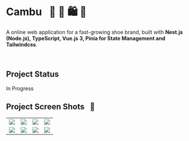 # Cambu &nbsp; :athletic_shoe:  :shoe:  🛍️ 🥿

A online web application for a fast-growing shoe brand, built with <strong>Nest.js (Node.js), TypeScript, Vue.js 3, Pinia for State Management and Tailwindcss</strong>.

<br>

## Project Status &nbsp; 
In Progress


## Project Screen Shots &nbsp; :camera_flash:

 
<table>
  <tr>
    <td valign="top">
      <img
        src="https://user-images.githubusercontent.com/60392502/194704594-0e672f0e-c08f-4a91-ae71-790aad477208.png"
      />
    </td>
    <td valign="top">
      <img
        src="https://user-images.githubusercontent.com/60392502/194704595-d52db2d9-968c-4c38-a389-9bab97755e46.png"
      />
    </td>
    <td valign="top">
      <img
        src="https://user-images.githubusercontent.com/60392502/194704596-7a27e581-2328-45ad-80b7-6727df60e892.png"
      />
    </td>
   <td valign="top">
      <img
        src="https://user-images.githubusercontent.com/60392502/194705080-b4233758-b04d-49ea-8368-66814f53ee38.png"
      />
    </td>
  </tr>
  <tr>
    <td valign="top">
      <img
        src="https://user-images.githubusercontent.com/60392502/194704597-6e2f6251-dbf7-4dd4-90d9-3c0c4c07ed77.png"
      />
    </td>
    <td valign="top">
      <img
        src="https://user-images.githubusercontent.com/60392502/194704599-8fea5115-1c6f-4454-9554-1070083c4fa7.png"
      />
    </td>
    <td valign="top">
      <img
        src="https://user-images.githubusercontent.com/60392502/194704601-8bd3345a-4817-41cd-be06-c019235a56f3.png"
      />
    </td>
    <td valign="top">
      <img
        src="https://user-images.githubusercontent.com/60392502/194704602-57249f72-6f7a-42c3-bf16-de91114c8c99.png"
      />
    </td>
  </tr>
</table>
